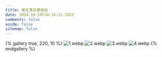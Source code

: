 ```yaml
---
title: 爱在落日黄昏前
date: 2024-10-19T14:18:21.292Z
comments: false
aside: false
sitemap: false
---
```


{% gallery true, 220, 10 %}
![1.webp](https://cdn.jsdmirror.com/gh/bilibiliworld/picgo@main/pixpin/爱在落日黄昏前/1.webp)
![2.webp](https://cdn.jsdmirror.com/gh/bilibiliworld/picgo@main/pixpin/爱在落日黄昏前/2.webp)
![3.webp](https://cdn.jsdmirror.com/gh/bilibiliworld/picgo@main/pixpin/爱在落日黄昏前/3.webp)
![4.webp](https://cdn.jsdmirror.com/gh/bilibiliworld/picgo@main/pixpin/爱在落日黄昏前/4.webp)
{% endgallery %}
